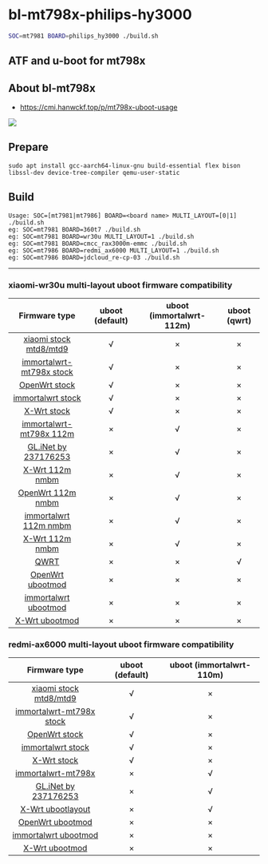 # bl-mt798x-philips-hy3000

```bash
SOC=mt7981 BOARD=philips_hy3000 ./build.sh
```

## ATF and u-boot for mt798x

## About bl-mt798x
- https://cmi.hanwckf.top/p/mt798x-uboot-usage

![](/u-boot.gif)

## Prepare

```
sudo apt install gcc-aarch64-linux-gnu build-essential flex bison libssl-dev device-tree-compiler qemu-user-static
```

## Build
```
Usage: SOC=[mt7981|mt7986] BOARD=<board name> MULTI_LAYOUT=[0|1] ./build.sh
eg: SOC=mt7981 BOARD=360t7 ./build.sh
eg: SOC=mt7981 BOARD=wr30u MULTI_LAYOUT=1 ./build.sh
eg: SOC=mt7981 BOARD=cmcc_rax3000m-emmc ./build.sh
eg: SOC=mt7986 BOARD=redmi_ax6000 MULTI_LAYOUT=1 ./build.sh
eg: SOC=mt7986 BOARD=jdcloud_re-cp-03 ./build.sh
```

---

### xiaomi-wr30u multi-layout uboot firmware compatibility
|Firmware type|uboot (default)|uboot (immortalwrt-112m)|uboot (qwrt)|
|:----:|:----:|:----:|:----:|
|[xiaomi stock mtd8/mtd9](https://github.com/hanwckf/xiaomi-router-stock-ubi-bin/tree/main/xiaomi-wr30u)|√|×|×|
|[immortalwrt-mt798x stock](https://github.com/hanwckf/immortalwrt-mt798x/blob/openwrt-21.02/target/linux/mediatek/files-5.4/arch/arm64/boot/dts/mediatek/mt7981-xiaomi-mi-router-wr30u-stock.dts)|√|×|×|
|[OpenWrt stock](https://github.com/openwrt/openwrt/blob/main/target/linux/mediatek/dts/mt7981b-xiaomi-mi-router-wr30u-stock.dts)|√|×|×|
|[immortalwrt stock](https://github.com/immortalwrt/immortalwrt/blob/master/target/linux/mediatek/dts/mt7981b-xiaomi-mi-router-wr30u-stock.dts)|√|×|×|
|[X-Wrt stock](https://github.com/x-wrt/x-wrt/blob/master/target/linux/mediatek/dts/mt7981b-xiaomi-mi-router-wr30u-stock.dts)|√|×|×|
|[immortalwrt-mt798x 112m](https://github.com/hanwckf/immortalwrt-mt798x/blob/openwrt-21.02/target/linux/mediatek/files-5.4/arch/arm64/boot/dts/mediatek/mt7981-xiaomi-mi-router-wr30u-112m.dts)|×|√|×|
|[GL.iNet by 237176253](https://www.right.com.cn/forum/thread-8297881-1-1.html)|×|√|×|
|[X-Wrt 112m nmbm](https://github.com/x-wrt/x-wrt/blob/master/target/linux/mediatek/dts/mt7981b-xiaomi-mi-router-wr30u-112m-nmbm.dts)|×|√|×|
|[OpenWrt 112m nmbm](https://github.com/openwrt/openwrt/blob/main/target/linux/mediatek/dts/mt7981b-xiaomi-mi-router-wr30u-112m-nmbm.dts)|×|√|×|
|[immortalwrt 112m nmbm](https://github.com/immortalwrt/immortalwrt/blob/master/target/linux/mediatek/dts/mt7981b-xiaomi-mi-router-wr30u-112m-nmbm.dts)|×|√|×|
|[X-Wrt 112m nmbm](https://github.com/x-wrt/x-wrt/blob/master/target/linux/mediatek/dts/mt7981b-xiaomi-mi-router-wr30u-112m-nmbm.dts)|×|√|×|
|[QWRT](https://www.right.com.cn/forum/thread-8284824-1-1.html)|×|×|√|
|[OpenWrt ubootmod](https://github.com/openwrt/openwrt/blob/main/target/linux/mediatek/dts/mt7981b-xiaomi-mi-router-wr30u-ubootmod.dts)|×|×|×|
|[immortalwrt ubootmod](https://github.com/immortalwrt/immortalwrt/blob/master/target/linux/mediatek/dts/mt7981b-xiaomi-mi-router-wr30u-ubootmod.dts)|×|×|×|
|[X-Wrt ubootmod](https://github.com/x-wrt/x-wrt/blob/master/target/linux/mediatek/dts/mt7981b-xiaomi-mi-router-wr30u-ubootmod.dts)|×|×|×|

### redmi-ax6000 multi-layout uboot firmware compatibility
|Firmware type|uboot (default)|uboot (immortalwrt-110m)|
|:----:|:----:|:----:|
|[xiaomi stock mtd8/mtd9](https://github.com/hanwckf/xiaomi-router-stock-ubi-bin/tree/main/redmi-ax6000)|√|×|
|[immortalwrt-mt798x stock](https://github.com/hanwckf/immortalwrt-mt798x/blob/openwrt-21.02/target/linux/mediatek/files-5.4/arch/arm64/boot/dts/mediatek/mt7986a-xiaomi-redmi-router-ax6000-stock.dts)|√|×|
|[OpenWrt stock](https://github.com/openwrt/openwrt/blob/main/target/linux/mediatek/dts/mt7986a-xiaomi-redmi-router-ax6000-stock.dts)|√|×|
|[immortalwrt stock](https://github.com/immortalwrt/immortalwrt/blob/master/target/linux/mediatek/dts/mt7986a-xiaomi-redmi-router-ax6000-stock.dts)|√|×|
|[X-Wrt stock](https://github.com/x-wrt/x-wrt/blob/master/target/linux/mediatek/dts/mt7986a-xiaomi-redmi-router-ax6000-stock.dts)|√|×|
|[immortalwrt-mt798x](https://github.com/hanwckf/immortalwrt-mt798x/blob/openwrt-21.02/target/linux/mediatek/files-5.4/arch/arm64/boot/dts/mediatek/mt7986a-xiaomi-redmi-router-ax6000.dts)|×|√|
|[GL.iNet by 237176253](https://www.right.com.cn/forum/thread-8297881-1-1.html)|×|√|
|[X-Wrt ubootlayout](https://github.com/x-wrt/x-wrt/blob/master/target/linux/mediatek/dts/mt7986a-xiaomi-redmi-router-ax6000-ubootlayout.dts)|×|√|
|[OpenWrt ubootmod](https://github.com/openwrt/openwrt/blob/main/target/linux/mediatek/dts/mt7986a-xiaomi-redmi-router-ax6000-ubootmod.dts)|×|×|
|[immortalwrt ubootmod](https://github.com/immortalwrt/immortalwrt/blob/master/target/linux/mediatek/dts/mt7986a-xiaomi-redmi-router-ax6000-ubootmod.dts)|×|×|
|[X-Wrt ubootmod](https://github.com/x-wrt/x-wrt/blob/master/target/linux/mediatek/dts/mt7986a-xiaomi-redmi-router-ax6000-ubootmod.dts)|×|×|
